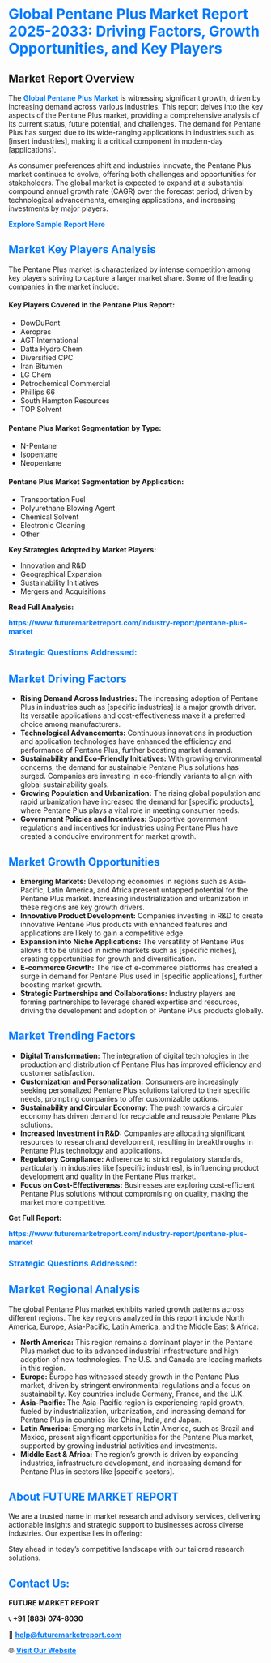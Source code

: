 <h1 style="color: #007BFF;">Global Pentane Plus Market Report 2025-2033: Driving Factors, Growth Opportunities, and Key Players</h1>

<section id="overview">
<h2>Market Report Overview</h2>
<p>The <a href="https://www.futuremarketreport.com/industry-report/pentane-plus-market" style="color: #007BFF; text-decoration: none;"><strong>Global Pentane Plus Market</strong></a> is witnessing significant growth, driven by increasing demand across various industries. This report delves into the key aspects of the Pentane Plus market, providing a comprehensive analysis of its current status, future potential, and challenges. The demand for Pentane Plus has surged due to its wide-ranging applications in industries such as [insert industries], making it a critical component in modern-day [applications].</p>
<p>As consumer preferences shift and industries innovate, the Pentane Plus market continues to evolve, offering both challenges and opportunities for stakeholders. The global market is expected to expand at a substantial compound annual growth rate (CAGR) over the forecast period, driven by technological advancements, emerging applications, and increasing investments by major players.</p>
</section>

<section id="overview">
<p><a href="https://www.futuremarketreport.com/request-sample/reportId=92567" style="color: #007BFF; text-decoration: none;"><strong>Explore Sample Report Here</strong></a></p>
</section>

<section id="key-players">
<h2 style="color: #007BFF;">Market Key Players Analysis</h2>
<p>The Pentane Plus market is characterized by intense competition among key players striving to capture a larger market share. Some of the leading companies in the market include:</p>
<h4>Key Players Covered in the Pentane Plus Report:</h4>
<ul><li>DowDuPont</li><li>Aeropres</li><li>AGT International</li><li>Datta Hydro Chem</li><li>Diversified CPC</li><li>Iran Bitumen</li><li>LG Chem</li><li>Petrochemical Commercial</li><li>Phillips 66</li><li>South Hampton Resources</li><li>TOP Solvent</li></ul>
<h4>Pentane Plus Market Segmentation by Type:</h4>
<ul><li>N-Pentane</li><li>Isopentane</li><li>Neopentane</li></ul>

<h4>Pentane Plus Market Segmentation by Application:</h4>
<ul><li>Transportation Fuel</li><li>Polyurethane Blowing Agent</li><li>Chemical Solvent</li><li>Electronic Cleaning</li><li>Other</li></ul>
<p><strong>Key Strategies Adopted by Market Players:</strong></p>
<ul>
<li>Innovation and R&D</li>
<li>Geographical Expansion</li>
<li>Sustainability Initiatives</li>
<li>Mergers and Acquisitions</li>
</ul>
</section>

<section>
<p><strong>Read Full Analysis: </strong></p><a href="https://www.futuremarketreport.com/industry-report/pentane-plus-market" style="color: #007BFF; text-decoration: none;"><strong>https://www.futuremarketreport.com/industry-report/pentane-plus-market</strong></a>
<h3 style="color: #007BFF;">Strategic Questions Addressed:</h3>
</section>

<section id="driving-factors">
<h2 style="color: #007BFF;">Market Driving Factors</h2>
<ul>
<li><strong>Rising Demand Across Industries:</strong> The increasing adoption of Pentane Plus in industries such as [specific industries] is a major growth driver. Its versatile applications and cost-effectiveness make it a preferred choice among manufacturers.</li>
<li><strong>Technological Advancements:</strong> Continuous innovations in production and application technologies have enhanced the efficiency and performance of Pentane Plus, further boosting market demand.</li>
<li><strong>Sustainability and Eco-Friendly Initiatives:</strong> With growing environmental concerns, the demand for sustainable Pentane Plus solutions has surged. Companies are investing in eco-friendly variants to align with global sustainability goals.</li>
<li><strong>Growing Population and Urbanization:</strong> The rising global population and rapid urbanization have increased the demand for [specific products], where Pentane Plus plays a vital role in meeting consumer needs.</li>
<li><strong>Government Policies and Incentives:</strong> Supportive government regulations and incentives for industries using Pentane Plus have created a conducive environment for market growth.</li>
</ul>
</section>

<section id="growth-opportunities">
<h2 style="color: #007BFF;">Market Growth Opportunities</h2>
<ul>
<li><strong>Emerging Markets:</strong> Developing economies in regions such as Asia-Pacific, Latin America, and Africa present untapped potential for the Pentane Plus market. Increasing industrialization and urbanization in these regions are key growth drivers.</li>
<li><strong>Innovative Product Development:</strong> Companies investing in R&D to create innovative Pentane Plus products with enhanced features and applications are likely to gain a competitive edge.</li>
<li><strong>Expansion into Niche Applications:</strong> The versatility of Pentane Plus allows it to be utilized in niche markets such as [specific niches], creating opportunities for growth and diversification.</li>
<li><strong>E-commerce Growth:</strong> The rise of e-commerce platforms has created a surge in demand for Pentane Plus used in [specific applications], further boosting market growth.</li>
<li><strong>Strategic Partnerships and Collaborations:</strong> Industry players are forming partnerships to leverage shared expertise and resources, driving the development and adoption of Pentane Plus products globally.</li>
</ul>
</section>

<section id="trending-factors">
<h2 style="color: #007BFF;">Market Trending Factors</h2>
<ul>
<li><strong>Digital Transformation:</strong> The integration of digital technologies in the production and distribution of Pentane Plus has improved efficiency and customer satisfaction.</li>
<li><strong>Customization and Personalization:</strong> Consumers are increasingly seeking personalized Pentane Plus solutions tailored to their specific needs, prompting companies to offer customizable options.</li>
<li><strong>Sustainability and Circular Economy:</strong> The push towards a circular economy has driven demand for recyclable and reusable Pentane Plus solutions.</li>
<li><strong>Increased Investment in R&D:</strong> Companies are allocating significant resources to research and development, resulting in breakthroughs in Pentane Plus technology and applications.</li>
<li><strong>Regulatory Compliance:</strong> Adherence to strict regulatory standards, particularly in industries like [specific industries], is influencing product development and quality in the Pentane Plus market.</li>
<li><strong>Focus on Cost-Effectiveness:</strong> Businesses are exploring cost-efficient Pentane Plus solutions without compromising on quality, making the market more competitive.</li>
</ul>
</section>

<section>
<p><strong>Get Full Report: </strong></p><a href="https://www.futuremarketreport.com/industry-report/pentane-plus-market" style="color: #007BFF; text-decoration: none;"><strong>https://www.futuremarketreport.com/industry-report/pentane-plus-market</strong></a>
<h3 style="color: #007BFF;">Strategic Questions Addressed:</h3>
</section>


<section id="regional-analysis">
<h2 style="color: #007BFF;">Market Regional Analysis</h2>
<p>The global Pentane Plus market exhibits varied growth patterns across different regions. The key regions analyzed in this report include North America, Europe, Asia-Pacific, Latin America, and the Middle East & Africa:</p>
<ul>
<li><strong>North America:</strong> This region remains a dominant player in the Pentane Plus market due to its advanced industrial infrastructure and high adoption of new technologies. The U.S. and Canada are leading markets in this region.</li>
<li><strong>Europe:</strong> Europe has witnessed steady growth in the Pentane Plus market, driven by stringent environmental regulations and a focus on sustainability. Key countries include Germany, France, and the U.K.</li>
<li><strong>Asia-Pacific:</strong> The Asia-Pacific region is experiencing rapid growth, fueled by industrialization, urbanization, and increasing demand for Pentane Plus in countries like China, India, and Japan.</li>
<li><strong>Latin America:</strong> Emerging markets in Latin America, such as Brazil and Mexico, present significant opportunities for the Pentane Plus market, supported by growing industrial activities and investments.</li>
<li><strong>Middle East & Africa:</strong> The region’s growth is driven by expanding industries, infrastructure development, and increasing demand for Pentane Plus in sectors like [specific sectors].</li>
</ul>
</section>

<footer>
<h2 style="color: #007BFF;">About FUTURE MARKET REPORT</h2>
<p>We are a trusted name in market research and advisory services, delivering actionable insights and strategic support to businesses across diverse industries. Our expertise lies in offering:</p>

<p>Stay ahead in today’s competitive landscape with our tailored research solutions.</p>

<h2 style="color: #007BFF;">Contact Us:</h2>
<p><strong>FUTURE MARKET REPORT</strong></p>
<p>📞 <strong>+91 (883) 074-8030</strong></p>
<p>📧 <strong><a href="mailto:help@futuremarketreport.com" style="color: #007BFF;">help@futuremarketreport.com</a></strong></p>
<p>🌐 <strong><a href="https://www.futuremarketreport.com/" style="color: #007BFF;">Visit Our Website</a></strong></p>
</footer>